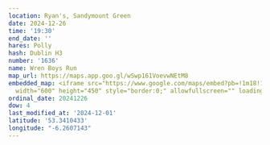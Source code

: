 ```yaml
---
location: Ryan's, Sandymount Green
date: 2024-12-26
time: '19:30'
end_date: ''
hares: Polly
hash: Dublin H3
number: '1636'
name: Wren Boys Run
map_url: https://maps.app.goo.gl/wSwp161VoevwNEtM8
embedded_map: <iframe src="https://www.google.com/maps/embed?pb=!1m18!1m12!1m3!1d19056.9889264509!2d-6.260714284646276!3d53.3410433418211!2m3!1f0!2f0!3f0!3m2!1i1024!2i768!4f13.1!3m3!1m2!1s0x48670edebad58adb%3A0x28f72ce6062ef126!2sSandymount%20House!5e0!3m2!1sen!2sie!4v1733083872616!5m2!1sen!2sie"
  width="600" height="450" style="border:0;" allowfullscreen="" loading="lazy" referrerpolicy="no-referrer-when-downgrade"></iframe>
ordinal_date: 20241226
dow: 4
last_modified_at: '2024-12-01'
latitude: '53.3410433'
longitude: "-6.2607143"
---
```


